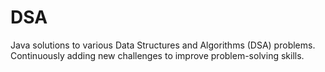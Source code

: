 # DSA
Java solutions to various Data Structures and Algorithms (DSA) problems. Continuously adding new challenges to improve problem-solving skills.
